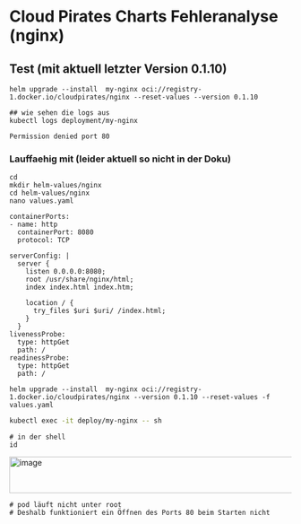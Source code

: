 # Cloud Pirates Charts Fehleranalyse (nginx)

## Test (mit aktuell letzter Version 0.1.10)

```
helm upgrade --install  my-nginx oci://registry-1.docker.io/cloudpirates/nginx --reset-values --version 0.1.10

## wie sehen die logs aus
kubectl logs deployment/my-nginx
```

```
Permission denied port 80
```

### Lauffaehig mit (leider aktuell so nicht in der Doku)

```
cd
mkdir helm-values/nginx 
cd helm-values/nginx
nano values.yaml
```

```
containerPorts:
- name: http
  containerPort: 8080
  protocol: TCP

serverConfig: |
  server {
    listen 0.0.0.0:8080;
    root /usr/share/nginx/html;
    index index.html index.htm;

    location / {
      try_files $uri $uri/ /index.html;
    }
  }
livenessProbe:
  type: httpGet
  path: /
readinessProbe:
  type: httpGet
  path: /
```

```
helm upgrade --install  my-nginx oci://registry-1.docker.io/cloudpirates/nginx --version 0.1.10 --reset-values -f values.yaml
```

```bash
kubectl exec -it deploy/my-nginx -- sh
```
```
# in der shell
id
```

<img width="707" height="65" alt="image" src="https://github.com/user-attachments/assets/b749f30f-843b-43f8-897e-9aa24704a5da" />

```
# pod läuft nicht unter root
# Deshalb funktioniert ein Öffnen des Ports 80 beim Starten nicht
``` 

